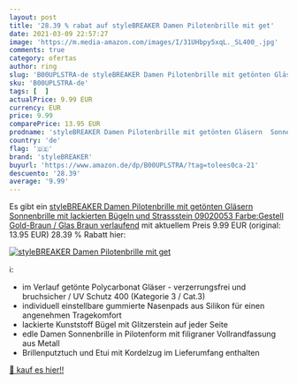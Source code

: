 ```yaml
---
layout: post
title: '28.39 % rabat auf styleBREAKER Damen Pilotenbrille mit get'
date: 2021-03-09 22:57:27
image: 'https://m.media-amazon.com/images/I/31UHbpy5xqL._SL400_.jpg'
comments: true
category: ofertas
author: ring
slug: 'B00UPLSTRA-de styleBREAKER Damen Pilotenbrille mit getönten Gläsern...'
sku: 'B00UPLSTRA-de'
tags: [  ]
actualPrice: 9.99 EUR
currency: EUR
price: 9.99
comparePrice: 13.95 EUR
prodname: 'styleBREAKER Damen Pilotenbrille mit getönten Gläsern  Sonnenbrille mit lackierten Bügeln und Strassstein 09020053  Farbe:Gestell Gold-Braun / Glas Braun verlaufend'
country: 'de'
flag: '🇩🇪'
brand: 'styleBREAKER'
buyurl: 'https://www.amazon.de/dp/B00UPLSTRA/?tag=tolees0ca-21'
descuento: '28.39'
average: '9.99'
---
```


Es gibt ein [styleBREAKER Damen Pilotenbrille mit getönten Gläsern  Sonnenbrille mit lackierten Bügeln und Strassstein 09020053  Farbe:Gestell Gold-Braun / Glas Braun verlaufend](https://www.amazon.de/dp/B00UPLSTRA/?tag=tolees0ca-21) mit aktuellem Preis 9.99 EUR (original: 13.95 EUR) 28.39 % Rabatt hier:

[![styleBREAKER Damen Pilotenbrille mit get](https://m.media-amazon.com/images/I/31UHbpy5xqL._SL400_.jpg)](https://www.amazon.de/dp/B00UPLSTRA/?tag=tolees0ca-21)

ℹ️:

- im Verlauf getönte Polycarbonat Gläser - verzerrungsfrei und bruchsicher / UV Schutz 400 (Kategorie 3 / Cat.3)
- individuell einstellbare gummierte Nasenpads aus Silikon für einen angenehmen Tragekomfort
- lackierte Kunststoff Bügel mit Glitzerstein auf jeder Seite
- edle Damen Sonnenbrille in Pilotenform mit filigraner Vollrandfassung aus Metall
- Brillenputztuch und Etui mit Kordelzug im Lieferumfang enthalten

[🛒 kauf es hier!!](https://www.amazon.de/dp/B00UPLSTRA/?tag=tolees0ca-21)
